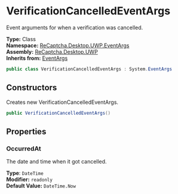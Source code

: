 # VerificationCancelledEventArgs
Event arguments for when a verification was cancelled.

**Type:** Class
<br />
**Namespace:** [ReCaptcha.Desktop.UWP.EventArgs](/ReCaptcha.Desktop/reference/recaptcha.desktop.uwp/eventargs/)
<br />
**Assembly:** [ReCaptcha.Desktop.UWP](/ReCaptcha.Desktop/reference/recaptcha.desktop.uwp/)
<br />
**Inherits from:** [EventArgs](https://learn.microsoft.com/dotnet/api/system.eventargs)

```cs
public class VerificationCancelledEventArgs : System.EventArgs
```

## Constructors
Creates new VerificationCancelledEventArgs.
```cs
public VerificationCancelledEventArgs()
```

## Properties

### OccurredAt
The date and time when it got cancelled.

**Type**: `DateTime`
<br />
**Modifier:** `readonly`
<br />
**Default Value:** `DateTime.Now`